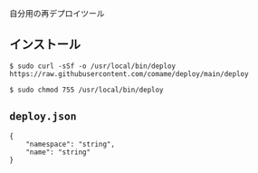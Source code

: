 自分用の再デプロイツール

## インストール

```
$ sudo curl -sSf -o /usr/local/bin/deploy https://raw.githubusercontent.com/comame/deploy/main/deploy

$ sudo chmod 755 /usr/local/bin/deploy
```

## `deploy.json`

```
{
    "namespace": "string",
    "name": "string"
}
```
